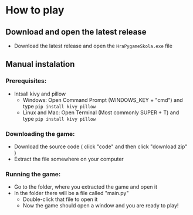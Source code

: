 # How to play

## Download and open the latest release
- Download the latest release and open the `HraPygameSkola.exe` file

## Manual instalation
### Prerequisites:
- Intsall kivy and pillow
	- Windows: Open Command Prompt (WINDOWS_KEY + "cmd") and type `pip install kivy pillow`
	- Linux and Mac: Open Terminal (Most commonly SUPER + T) and type `pip install kivy pillow`
### Downloading the game:
- Download the source code ( click "code" and then click "download zip" )
- Extract the file somewhere on your computer
### Running the game:
- Go to the folder, where you extracted the game and open it
- In the folder there will be a file called "main.py"
	- Double-click that file to open it
	- Now the game should open a window and you are ready to play!
